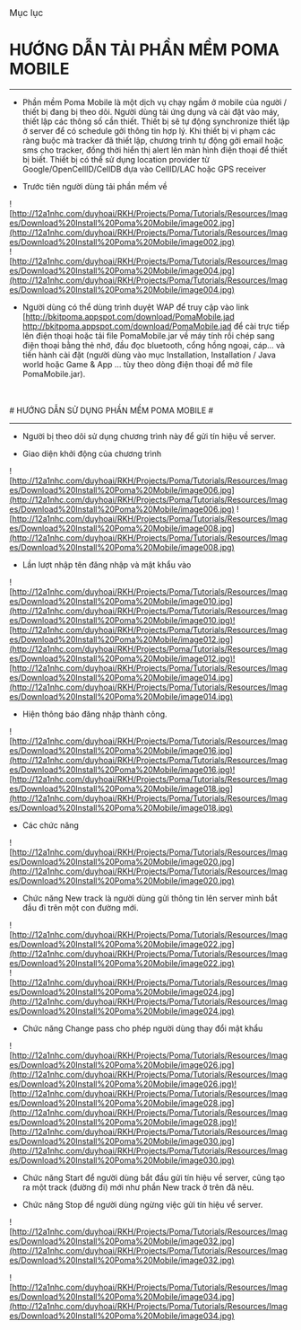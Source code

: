 <br />
<font size='3'> Mục lục </font>

# HƯỚNG DẪN TẢI PHẦN MỀM POMA MOBILE #

---

- Phần mềm Poma Mobile là một dịch vụ chạy ngầm ở mobile của người / thiết bị đang bị theo dõi. Người dùng tải ứng dụng và cài đặt vào máy, thiết lập các thông số cần thiết. Thiết bị sẽ tự động synchronize thiết lập ở server để có schedule gởi thông tin hợp lý. Khi thiết bị vi phạm các ràng buộc mà tracker đã thiết lập, chương trình tự động gởi email hoặc sms cho tracker, đồng thời hiển thị alert lên màn hình điện thoại để thiết bị biết. Thiết bị có thể sử dụng location provider từ Google/OpenCellID/CellDB dựa vào CellID/LAC hoặc GPS receiver

- Trước tiên người dùng tải phần mềm về

![http://12a1nhc.com/duyhoai/RKH/Projects/Poma/Tutorials/Resources/Images/Download%20Install%20Poma%20Mobile/image002.jpg](http://12a1nhc.com/duyhoai/RKH/Projects/Poma/Tutorials/Resources/Images/Download%20Install%20Poma%20Mobile/image002.jpg) <br />
![http://12a1nhc.com/duyhoai/RKH/Projects/Poma/Tutorials/Resources/Images/Download%20Install%20Poma%20Mobile/image004.jpg](http://12a1nhc.com/duyhoai/RKH/Projects/Poma/Tutorials/Resources/Images/Download%20Install%20Poma%20Mobile/image004.jpg) <br />
- Người dùng có thể dùng trình duyệt WAP để truy cập vào link [http://bkitpoma.appspot.com/download/PomaMobile.jad <font color='#0070C0'><u><a href='http://bkitpoma.appspot.com/download/PomaMobile.jad'>http://bkitpoma.appspot.com/download/PomaMobile.jad</a></u> </font> để cài trực tiếp lên điện thoại hoặc tải file PomaMobile.jar về máy tính rồi chép sang điện thoại bằng thẻ nhớ, đầu đọc bluetooth, cổng hồng ngoại, cáp... và tiến hành cài đặt (người dùng vào mục Installation, Installation / Java world hoặc Game & App … tùy theo dòng điện thoại để mở file PomaMobile.jar).
<br />
<br />
# HƯỚNG DẪN SỬ DỤNG PHẦN MỀM POMA MOBILE #

---

- Người bị theo dõi sử dụng chương trình này để gửi tín hiệu về server.

- Giao diện khởi động của chương trình

![http://12a1nhc.com/duyhoai/RKH/Projects/Poma/Tutorials/Resources/Images/Download%20Install%20Poma%20Mobile/image006.jpg](http://12a1nhc.com/duyhoai/RKH/Projects/Poma/Tutorials/Resources/Images/Download%20Install%20Poma%20Mobile/image006.jpg)
![http://12a1nhc.com/duyhoai/RKH/Projects/Poma/Tutorials/Resources/Images/Download%20Install%20Poma%20Mobile/image008.jpg](http://12a1nhc.com/duyhoai/RKH/Projects/Poma/Tutorials/Resources/Images/Download%20Install%20Poma%20Mobile/image008.jpg)<br />
- Lần lượt nhập tên đăng nhập và mật khẩu vào

![http://12a1nhc.com/duyhoai/RKH/Projects/Poma/Tutorials/Resources/Images/Download%20Install%20Poma%20Mobile/image010.jpg](http://12a1nhc.com/duyhoai/RKH/Projects/Poma/Tutorials/Resources/Images/Download%20Install%20Poma%20Mobile/image010.jpg)![http://12a1nhc.com/duyhoai/RKH/Projects/Poma/Tutorials/Resources/Images/Download%20Install%20Poma%20Mobile/image012.jpg](http://12a1nhc.com/duyhoai/RKH/Projects/Poma/Tutorials/Resources/Images/Download%20Install%20Poma%20Mobile/image012.jpg)![http://12a1nhc.com/duyhoai/RKH/Projects/Poma/Tutorials/Resources/Images/Download%20Install%20Poma%20Mobile/image014.jpg](http://12a1nhc.com/duyhoai/RKH/Projects/Poma/Tutorials/Resources/Images/Download%20Install%20Poma%20Mobile/image014.jpg)<br />
- Hiện thông báo đăng nhập thành công.

![http://12a1nhc.com/duyhoai/RKH/Projects/Poma/Tutorials/Resources/Images/Download%20Install%20Poma%20Mobile/image016.jpg](http://12a1nhc.com/duyhoai/RKH/Projects/Poma/Tutorials/Resources/Images/Download%20Install%20Poma%20Mobile/image016.jpg)![http://12a1nhc.com/duyhoai/RKH/Projects/Poma/Tutorials/Resources/Images/Download%20Install%20Poma%20Mobile/image018.jpg](http://12a1nhc.com/duyhoai/RKH/Projects/Poma/Tutorials/Resources/Images/Download%20Install%20Poma%20Mobile/image018.jpg)<br />

- Các chức năng

![http://12a1nhc.com/duyhoai/RKH/Projects/Poma/Tutorials/Resources/Images/Download%20Install%20Poma%20Mobile/image020.jpg](http://12a1nhc.com/duyhoai/RKH/Projects/Poma/Tutorials/Resources/Images/Download%20Install%20Poma%20Mobile/image020.jpg)

- Chức năng New track là người dùng gửi thông tin lên server mình bắt đầu đi trên một con đường mới.

![http://12a1nhc.com/duyhoai/RKH/Projects/Poma/Tutorials/Resources/Images/Download%20Install%20Poma%20Mobile/image022.jpg](http://12a1nhc.com/duyhoai/RKH/Projects/Poma/Tutorials/Resources/Images/Download%20Install%20Poma%20Mobile/image022.jpg)<br />
![http://12a1nhc.com/duyhoai/RKH/Projects/Poma/Tutorials/Resources/Images/Download%20Install%20Poma%20Mobile/image024.jpg](http://12a1nhc.com/duyhoai/RKH/Projects/Poma/Tutorials/Resources/Images/Download%20Install%20Poma%20Mobile/image024.jpg)<br />
- Chức năng Change pass cho phép người dùng thay đổi mật khẩu

![http://12a1nhc.com/duyhoai/RKH/Projects/Poma/Tutorials/Resources/Images/Download%20Install%20Poma%20Mobile/image026.jpg](http://12a1nhc.com/duyhoai/RKH/Projects/Poma/Tutorials/Resources/Images/Download%20Install%20Poma%20Mobile/image026.jpg)![http://12a1nhc.com/duyhoai/RKH/Projects/Poma/Tutorials/Resources/Images/Download%20Install%20Poma%20Mobile/image028.jpg](http://12a1nhc.com/duyhoai/RKH/Projects/Poma/Tutorials/Resources/Images/Download%20Install%20Poma%20Mobile/image028.jpg)![http://12a1nhc.com/duyhoai/RKH/Projects/Poma/Tutorials/Resources/Images/Download%20Install%20Poma%20Mobile/image030.jpg](http://12a1nhc.com/duyhoai/RKH/Projects/Poma/Tutorials/Resources/Images/Download%20Install%20Poma%20Mobile/image030.jpg)<br />
- Chức năng Start để người dùng bắt đầu gửi tín hiệu về server, cũng tạo ra một track (đường đi) mới như phần New track ở trên đã nêu.

- Chức năng Stop để người dùng ngừng việc gửi tín hiệu về server.

![http://12a1nhc.com/duyhoai/RKH/Projects/Poma/Tutorials/Resources/Images/Download%20Install%20Poma%20Mobile/image032.jpg](http://12a1nhc.com/duyhoai/RKH/Projects/Poma/Tutorials/Resources/Images/Download%20Install%20Poma%20Mobile/image032.jpg)

![http://12a1nhc.com/duyhoai/RKH/Projects/Poma/Tutorials/Resources/Images/Download%20Install%20Poma%20Mobile/image034.jpg](http://12a1nhc.com/duyhoai/RKH/Projects/Poma/Tutorials/Resources/Images/Download%20Install%20Poma%20Mobile/image034.jpg)